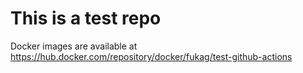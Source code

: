 # This is a test repo

Docker images are available at https://hub.docker.com/repository/docker/fukag/test-github-actions
